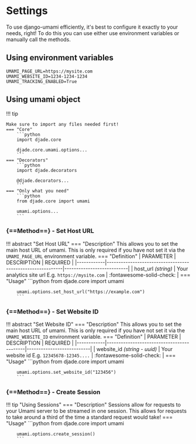 # Settings

To use django-umami efficiently, it's best to configure it exactly to your needs, right!
To do this you can use either use environment variables or manually call the methods.

## Using environment variables

```dotenv title=".env"
UMAMI_PAGE_URL=https://mysite.com
UMAMI_WEBSITE_ID=1234-1234-1234
UMAMI_TRACKING_ENABLED=True
```

## Using umami object

!!! tip

    Make sure to import any files needed first!
    === "Core"
        ```python
        import djade.core

        djade.core.umami.options...
        ```
    === "Decorators"
        ```python
        import djade.decorators
        
        @djade.decorators...
        ```
    === "Only what you need"
        ```python
        from djade.core import umami

        umami.options...
        ```

### {==Method==} - Set Host URL

!!! abstract "Set Host URL"
    === "Description"
        This allows you to set the main host URL of umami. This is only required if you have not set it via the `UMAMI_PAGE_URL` 
        environment variable.
    === "Definition"
        | PARAMETER  | DESCRIPTION                                               | REQUIRED                  |
        |------------|-----------------------------------------------------------|---------------------------|
        | host_url  _(string)_ | Your analytics site url E.g. `https://mysite.com` | :fontawesome-solid-check: |
    === "Usage"
        ```python
        from djade.core import umami
        
        umami.options.set_host_url("https://example.com")
        ```


### {==Method==} - Set Website ID

!!! abstract "Set Website ID"
    === "Description"
        This allows you to set the main host URL of umami. This is only required if you have not set it via the `UMAMI_WEBSITE_ID` 
        environment variable.
    === "Definition"
        | PARAMETER  | DESCRIPTION                               | REQUIRED                  |
        |------------|-------------------------------------------|---------------------------|
        | website_id  _(string - uuid)_ | Your website id E.g. `12345678-12345....` | :fontawesome-solid-check: |
    === "Usage"
        ```python
        from djade.core import umami
        
        umami.options.set_website_id("123456")
        ```

### {==Method==} - Create Session

!!! tip "Using Sessions"
    === "Description"
        Sessions allow for requests to your Umami server to be streamed in one session. This allows for requests to take 
        around a third of the time a standard request would take!
    === "Usage"
        ```python
        from djade.core import umami
        
        umami.options.create_session()
        ```
